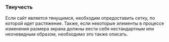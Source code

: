 ### Тянучесть
Если сайт является тянущимся, необходим опредоставить сетку, по которой идет растяжение.
Также, если некоторые элементы в процессе изменения размера экрана должны еести себя нестандартным или неочевидным образом, необходимо это также описать.
